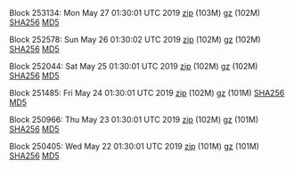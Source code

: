 Block 253134: Mon May 27 01:30:01 UTC 2019 [zip](https://files.01coin.io/mainnet/2019-05-27/bootstrap.dat.zip) (103M) [gz](https://files.01coin.io/mainnet/2019-05-27/bootstrap.dat.tar.gz) (102M) [SHA256](https://files.01coin.io/mainnet/2019-05-27/sha256.txt) [MD5](https://files.01coin.io/mainnet/2019-05-27/md5.txt)

Block 252578: Sun May 26 01:30:02 UTC 2019 [zip](https://files.01coin.io/mainnet/2019-05-26/bootstrap.dat.zip) (102M) [gz](https://files.01coin.io/mainnet/2019-05-26/bootstrap.dat.tar.gz) (102M) [SHA256](https://files.01coin.io/mainnet/2019-05-26/sha256.txt) [MD5](https://files.01coin.io/mainnet/2019-05-26/md5.txt)

Block 252044: Sat May 25 01:30:01 UTC 2019 [zip](https://files.01coin.io/mainnet/2019-05-25/bootstrap.dat.zip) (102M) [gz](https://files.01coin.io/mainnet/2019-05-25/bootstrap.dat.tar.gz) (102M) [SHA256](https://files.01coin.io/mainnet/2019-05-25/sha256.txt) [MD5](https://files.01coin.io/mainnet/2019-05-25/md5.txt)

Block 251485: Fri May 24 01:30:01 UTC 2019 [zip](https://files.01coin.io/mainnet/2019-05-24/bootstrap.dat.zip) (102M) [gz](https://files.01coin.io/mainnet/2019-05-24/bootstrap.dat.tar.gz) (101M) [SHA256](https://files.01coin.io/mainnet/2019-05-24/sha256.txt) [MD5](https://files.01coin.io/mainnet/2019-05-24/md5.txt)

Block 250966: Thu May 23 01:30:01 UTC 2019 [zip](https://files.01coin.io/mainnet/2019-05-23/bootstrap.dat.zip) (102M) [gz](https://files.01coin.io/mainnet/2019-05-23/bootstrap.dat.tar.gz) (101M) [SHA256](https://files.01coin.io/mainnet/2019-05-23/sha256.txt) [MD5](https://files.01coin.io/mainnet/2019-05-23/md5.txt)

Block 250405: Wed May 22 01:30:01 UTC 2019 [zip](https://files.01coin.io/mainnet/2019-05-22/bootstrap.dat.zip) (101M) [gz](https://files.01coin.io/mainnet/2019-05-22/bootstrap.dat.tar.gz) (101M) [SHA256](https://files.01coin.io/mainnet/2019-05-22/sha256.txt) [MD5](https://files.01coin.io/mainnet/2019-05-22/md5.txt)
